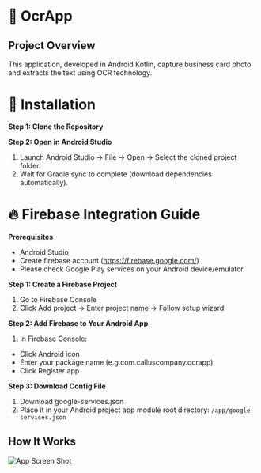 # 📱 OcrApp
## Project Overview
This application, developed in Android Kotlin, capture business card photo and extracts the text using OCR technology.

# 🚀 Installation
**Step 1: Clone the Repository**

**Step 2: Open in Android Studio**
1. Launch Android Studio → File → Open → Select the cloned project folder.
2. Wait for Gradle sync to complete (download dependencies automatically).

# 🔥 Firebase Integration Guide
**Prerequisites**
* Android Studio
* Create firebase account (https://firebase.google.com/)
* Please check Google Play services on your Android device/emulator

**Step 1: Create a Firebase Project**
1. Go to Firebase Console
2. Click Add project → Enter project name → Follow setup wizard

**Step 2: Add Firebase to Your Android App**
1. In Firebase Console:
* Click Android icon
* Enter your package name (e.g.com.calluscompany.ocrapp)
* Click Register app

**Step 3: Download Config File**
1. Download google-services.json
2. Place it in your Android project app module root directory: ```/app/google-services.json```

## How It Works
![App Screen Shot](./screenshots/screenshot1.png)